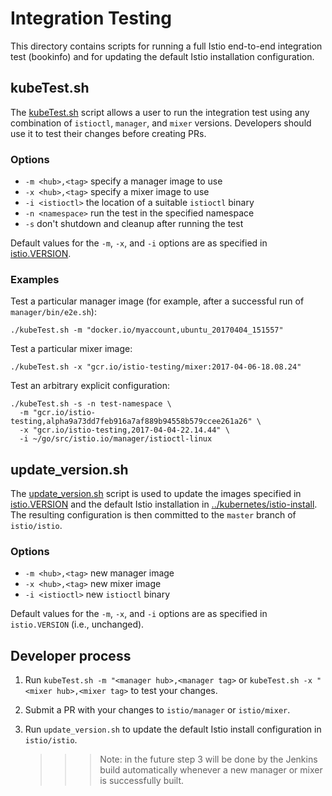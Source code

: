 # Integration Testing

This directory contains scripts for running a full Istio end-to-end integration test (bookinfo)
and for updating the default Istio installation configuration.
 
## kubeTest.sh

The [kubeTest.sh](kubeTest.sh) script allows a user to run the integration test using
any combination of `istioctl`, `manager`, and `mixer` versions. Developers should use
it to test their changes before creating PRs.

### Options

* `-m <hub>,<tag>` specify a manager image to use
* `-x <hub>,<tag>` specify a mixer image to use
* `-i <istioctl>` the location of a suitable `istioctl` binary
* `-n <namespace>` run the test in the specified namespace
* `-s` don't shutdown and cleanup after running the test

Default values for the `-m`, `-x`, and `-i` options are as specified in
[istio.VERSION](../istio.VERSION).

### Examples

Test a particular manager image (for example, after a successful run of `manager/bin/e2e.sh`):

```
./kubeTest.sh -m "docker.io/myaccount,ubuntu_20170404_151557"
```

Test a particular mixer image:

```
./kubeTest.sh -x "gcr.io/istio-testing/mixer:2017-04-06-18.08.24"
```

Test an arbitrary explicit configuration:

```
./kubeTest.sh -s -n test-namespace \
  -m "gcr.io/istio-testing,alpha9a73dd7feb916a7af889b94558b579ccee261a26" \
  -x "gcr.io/istio-testing,2017-04-04-22.14.44" \
  -i ~/go/src/istio.io/manager/istioctl-linux
```

## update_version.sh

The [update_version.sh](../scripts/update_version.sh) script is used to update 
the images specified in [istio.VERSION](../istio.VERSION) and the default Istio
installation in [../kubernetes/istio-install](../kubernetes/istio-install).
The resulting configuration is then committed to the `master` branch of `istio/istio`.
   
### Options

* `-m <hub>,<tag>` new manager image
* `-x <hub>,<tag>` new mixer image
* `-i <istioctl>` new `istioctl` binary

Default values for the `-m`, `-x`, and `-i` options are as specified in `istio.VERSION`
(i.e., unchanged).

## Developer process 

1. Run `kubeTest.sh -m "<manager hub>,<manager tag>` or `kubeTest.sh -x "<mixer hub>,<mixer tag>` 
   to test your changes. 
2. Submit a PR with your changes to `istio/manager` or `istio/mixer`.
3. Run `update_version.sh` to update the default Istio install configuration in `istio/istio`.
   
   >>> Note: in the future step 3 will be done by the Jenkins build automatically
   >>> whenever a new manager or mixer is successfully built.
